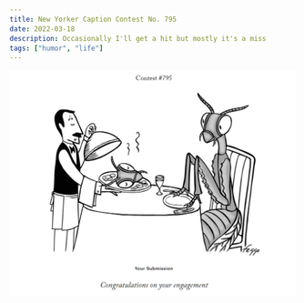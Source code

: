 ```yaml
---
title: New Yorker Caption Contest No. 795
date: 2022-03-18
description: Occasionally I'll get a hit but mostly it's a miss
tags: ["humor", "life"]
---
```

<img src="/img/newyorker795.png">